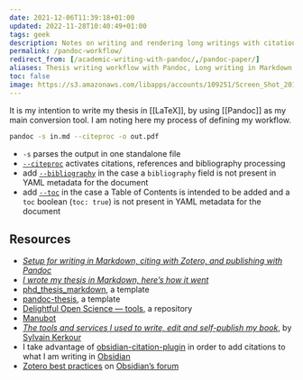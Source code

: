 ```yaml
---
date: 2021-12-06T11:39:18+01:00
updated: 2022-11-28T10:40:49+01:00
tags: geek
description: Notes on writing and rendering long writings with citations via PanDoc
permalink: /pandoc-workflow/
redirect_from: [/academic-writing-with-pandoc/,/pandoc-paper/]
aliases: Thesis writing workflow with Pandoc, Long writing in Markdown
toc: false
image: https://s3.amazonaws.com/libapps/accounts/109251/Screen_Shot_2017-01-06_at_4.18.48_PM.png
---
```

It is my intention to write my thesis in [[LaTeX]], by using [[Pandoc]] as my main conversion tool. I am noting here my process of defining my workflow.

```bash
pandoc -s in.md --citeproc -o out.pdf
```

- `-s` parses the output in one standalone file
- [`--citeproc`](https://pandoc.org/MANUAL.html#option--citeproc '--citeproc in PanDoc’s User Manual') activates citations, references and bibliography processing
- add [`--bibliography`](https://pandoc.org/MANUAL.html#option--bibliography '--bibliography in PanDoc’s User Manual') in the case a `bibliography` field is not present in YAML metadata for the document
- add [`--toc`](https://pandoc.org/MANUAL.html#option--toc '--toc in PanDoc’s User Manual') in the case a Table of Contents is intended to be added and a `toc` boolean (`toc: true`) is not present in YAML metadata for the document

## Resources

- <cite>[Setup for writing in Markdown, citing with Zotero, and publishing with Pandoc](https://www.simonlindgren.com/notes/2019/11/15/setup-for-writing-in-markdown-citing-with-zotero-and-publishing-with-pandoc 'Setup for writing in Markdown, citing with Zotero, and publishing with Pandoc')</cite>
- <cite>[I wrote my thesis in Markdown, here’s how it went](https://medium.com/@krzysztofczarnecki/i-wrote-my-thesis-in-markdown-heres-how-it-went-3f60140dfe65 'I wrote my thesis in Markdown, here’s how it went')</cite>
- [phd_thesis_markdown](https://github.com/tompollard/phd_thesis_markdown 'phd_thesis_markdown repository on GitHub'), a template
- [pandoc-thesis](https://github.com/cagix/pandoc-thesis 'pandoc-thesis repository on GitHub'), a template
- [Delightful Open Science — tools](https://codeberg.org/teaserbot-labs/delightful-open-science#user-content-tools 'easerbot-labs/delightful-open-science: Curated list of resources, organizations and free software that are supporting the field of open science.'), a repository
- [Manubot](https://manubot.org 'Manubot')
- <cite>[The tools and services I used to write, edit and self-publish my book](https://kerkour.com/book-self-publishing-pandoc/ 'The tools and services I used to write, edit and self-publish my book')</cite>, by [Sylvain Kerkour](https://kerkour.com/ 'Sylvain Kerkour’s personal website')
- I take advantage of [obsidian-citation-plugin](https://github.com/hans/obsidian-citation-plugin 'obsidian-citation-plugin on GitHub') in order to add citations to what I am writing in [Obsidian](https://obsidian.md 'Obsidian')
- [Zotero best practices](https://forum.obsidian.md/t/zotero-best-practices/ 'Zotero best practices') on [Obsidian’s forum](https://forum.obsisian.md 'Obsidian Community Forum')
